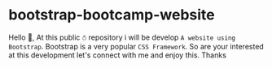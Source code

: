 # bootstrap-bootcamp-website

Hello 👋, At this public ⛣ repository i will be develop `A website using Bootstrap`. Bootstrap is a very popular `CSS Framework`. So are your interested at this development let's connect with me and enjoy this. Thanks
